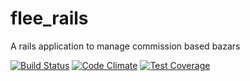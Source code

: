 # flee_rails

A rails application to manage commission based bazars

[![Build Status](https://travis-ci.org/obfuscoder/flee_rails.svg?branch=master)](https://travis-ci.org/obfuscoder/flee_rails)
[![Code Climate](https://codeclimate.com/github/obfuscoder/flee_rails/badges/gpa.svg)](https://codeclimate.com/github/obfuscoder/flee_rails)
[![Test Coverage](https://codeclimate.com/github/obfuscoder/flee_rails/badges/coverage.svg)](https://codeclimate.com/github/obfuscoder/flee_rails/coverage)
